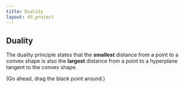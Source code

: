 ```yaml
---
title: Duality
layout: d3_project
---
```


<script src="https://d3js.org/d3-selection-multi.v1.min.js"></script>

## Duality

<div id="div-duality"></div>

The duality principle states that the <span class="blue">**smallest**</span> distance from a point
to a convex shape is also the <span class="red">**largest**</span> distance from a point to a
hyperplane tangent to the convex shape.

(Go ahead, drag the black point around.)
